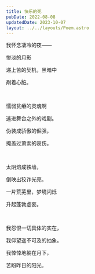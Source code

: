 ```yaml
---
title: 快乐的死
pubDate: 2022-08-08
updatedDate: 2023-10-07
layout: ../../layouts/Poem.astro
---
```


我怀念凄冷的夜——

惨淡的月影

递上苦的契机，黑暗中

剐着心脏。

<br>

懦弱贫瘠的灵魂啊

逃进舞台之外的戏剧。

伪装成骄傲的倔强，

掩盖过萧索的哀伤。

<br>

太阴熔成铁墙，

倒映出狡诈光亮。

一片荒芜里，梦境闪烁

升起蓬勃虚妄。

<br>

我怨恨一切具体的实在，

我仰望遥不可及的抽象。

我悻悻地躺在月下，

苦盼昨日的阳光。